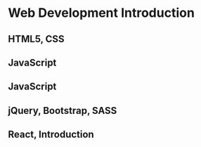 # Web Development Introduction

## HTML5, CSS

## JavaScript

## JavaScript

## jQuery, Bootstrap, SASS

## React, Introduction


